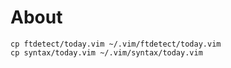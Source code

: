 # About

```
cp ftdetect/today.vim ~/.vim/ftdetect/today.vim
cp syntax/today.vim ~/.vim/syntax/today.vim
```
